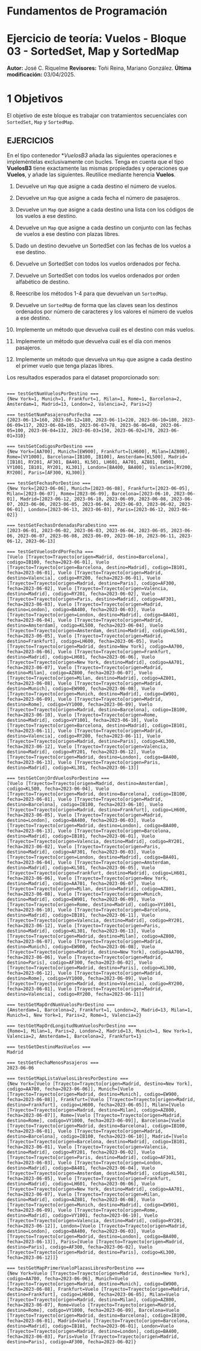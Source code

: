 # Fundamentos de Programación
# Ejercicio de teoría: Vuelos - Bloque 03 - SortedSet, Map y SortedMap

**Autor:** José C. Riquelme 
**Revisores:**  Toñi Reina, Mariano González. 
**Última modificación:** 03/04/2025.


# **1 Objetivos**

El objetivo de este bloque es trabajar con tratamientos secuenciales con `SortedSet`, ``Map`` y ``SortedMap``.


## EJERCICIOS

En el tipo contenedor **VuelosB3* añada las siguientes operaciones e impleméntelas exclusivamente con bucles. Tenga en cuenta que el tipo **VuelosB3** tiene exactamente las mismas propiedades y operaciones que **Vuelos**, y añade las siguientes. Reutilice mediante herencia **Vuelos**. 

1.	Devuelve un `Map` que asigne a cada destino el número de vuelos.

2.	Devuelve un `Map` que asigne a cada fecha el número de pasajeros.

3.	Devuelve un `Map` que asigne a cada destino una lista con los códigos de los vuelos a ese destino.

4.	Devuelve un `Map` que asigne a cada destino un conjunto con las fechas de vuelos a ese destino con plazas libres.

5.	Dado un destino devuelve un SortedSet con las fechas de los vuelos a ese destino.

6.	Devuelve un SortedSet con todos los vuelos ordenados por fecha. 

7.	Devuelve un SortedSet con todos los vuelos ordenados por orden alfabético de destino.

8.	Reescribe los métodos 1-4 para que devuelvan un `SortedMap`.

9.	Devuelve un `SortedMap` de forma que las claves sean los destinos ordenados por número de caracteres y los valores el número de vuelos a ese destino.

10.	Implemente un método que devuelva cuál es el destino con más vuelos.

11.	Implemente un método que devuelva cuál es el día con menos pasajeros.

12.	Implemente un método que devuelva un `Map` que asigne a cada destino el primer vuelo que tenga plazas libres.


Los resultados esperados para el dataset proporcionado son:

```

=== testGetNumVuelosPorDestino ===
{New York=1, Munich=1, Frankfurt=1, Milan=1, Rome=1, Barcelona=2, Amsterdam=1, Madrid=13, London=2, Valencia=2, Paris=2}

=== testGetNumPasajerosPorFecha ===
{2023-06-13=160, 2023-06-12=180, 2023-06-11=220, 2023-06-10=180, 2023-06-09=117, 2023-06-08=105, 2023-06-07=78, 2023-06-06=68, 2023-06-05=100, 2023-06-04=132, 2023-06-03=150, 2023-06-02=170, 2023-06-01=310}

=== testGetCodigosPorDestino ===
{New York=[AA700], Munich=[EW900], Frankfurt=[LH600], Milan=[AZ800], Rome=[VY1000], Barcelona=[IB100, IB100], Amsterdam=[KL500], Madrid=[IB101, RY201, AF301, BA401, KL501, LH601, AA701, AZ801, EW901, VY1001, IB101, RY201, KL301], London=[BA400, BA400], Valencia=[RY200, RY200], Paris=[AF300, KL300]}

=== testGetFechasPorDestino ===
{New York=[2023-06-06], Munich=[2023-06-08], Frankfurt=[2023-06-05], Milan=[2023-06-07], Rome=[2023-06-09], Barcelona=[2023-06-10, 2023-06-01], Madrid=[2023-06-12, 2023-06-10, 2023-06-09, 2023-06-08, 2023-06-07, 2023-06-06, 2023-06-05, 2023-06-04, 2023-06-03, 2023-06-02, 2023-06-01], London=[2023-06-13, 2023-06-03], Paris=[2023-06-12, 2023-06-02]}

=== testGetFechasOrdenadasParaDestino ===
[2023-06-01, 2023-06-02, 2023-06-03, 2023-06-04, 2023-06-05, 2023-06-06, 2023-06-07, 2023-06-08, 2023-06-09, 2023-06-10, 2023-06-11, 2023-06-12, 2023-06-13]

=== testGetVuelosOrdPorFecha ===
[Vuelo [Trayecto=Trayecto[origen=Madrid, destino=Barcelona], codigo=IB100, fecha=2023-06-01], Vuelo [Trayecto=Trayecto[origen=Barcelona, destino=Madrid], codigo=IB101, fecha=2023-06-01], Vuelo [Trayecto=Trayecto[origen=Madrid, destino=Valencia], codigo=RY200, fecha=2023-06-01], Vuelo [Trayecto=Trayecto[origen=Madrid, destino=Paris], codigo=AF300, fecha=2023-06-02], Vuelo [Trayecto=Trayecto[origen=Valencia, destino=Madrid], codigo=RY201, fecha=2023-06-02], Vuelo [Trayecto=Trayecto[origen=Paris, destino=Madrid], codigo=AF301, fecha=2023-06-03], Vuelo [Trayecto=Trayecto[origen=Madrid, destino=London], codigo=BA400, fecha=2023-06-03], Vuelo [Trayecto=Trayecto[origen=London, destino=Madrid], codigo=BA401, fecha=2023-06-04], Vuelo [Trayecto=Trayecto[origen=Madrid, destino=Amsterdam], codigo=KL500, fecha=2023-06-04], Vuelo [Trayecto=Trayecto[origen=Amsterdam, destino=Madrid], codigo=KL501, fecha=2023-06-05], Vuelo [Trayecto=Trayecto[origen=Madrid, destino=Frankfurt], codigo=LH600, fecha=2023-06-05], Vuelo [Trayecto=Trayecto[origen=Madrid, destino=New York], codigo=AA700, fecha=2023-06-06], Vuelo [Trayecto=Trayecto[origen=Frankfurt, destino=Madrid], codigo=LH601, fecha=2023-06-06], Vuelo [Trayecto=Trayecto[origen=New York, destino=Madrid], codigo=AA701, fecha=2023-06-07], Vuelo [Trayecto=Trayecto[origen=Madrid, destino=Milan], codigo=AZ800, fecha=2023-06-07], Vuelo [Trayecto=Trayecto[origen=Milan, destino=Madrid], codigo=AZ801, fecha=2023-06-08], Vuelo [Trayecto=Trayecto[origen=Madrid, destino=Munich], codigo=EW900, fecha=2023-06-08], Vuelo [Trayecto=Trayecto[origen=Munich, destino=Madrid], codigo=EW901, fecha=2023-06-09], Vuelo [Trayecto=Trayecto[origen=Madrid, destino=Rome], codigo=VY1000, fecha=2023-06-09], Vuelo [Trayecto=Trayecto[origen=Madrid, destino=Barcelona], codigo=IB100, fecha=2023-06-10], Vuelo [Trayecto=Trayecto[origen=Rome, destino=Madrid], codigo=VY1001, fecha=2023-06-10], Vuelo [Trayecto=Trayecto[origen=Barcelona, destino=Madrid], codigo=IB101, fecha=2023-06-11], Vuelo [Trayecto=Trayecto[origen=Madrid, destino=Valencia], codigo=RY200, fecha=2023-06-11], Vuelo [Trayecto=Trayecto[origen=Madrid, destino=Paris], codigo=KL300, fecha=2023-06-12], Vuelo [Trayecto=Trayecto[origen=Valencia, destino=Madrid], codigo=RY201, fecha=2023-06-12], Vuelo [Trayecto=Trayecto[origen=Madrid, destino=London], codigo=BA400, fecha=2023-06-13], Vuelo [Trayecto=Trayecto[origen=Paris, destino=Madrid], codigo=KL301, fecha=2023-06-13]]

=== testGetConjOrdVuelosPorDestino ===
[Vuelo [Trayecto=Trayecto[origen=Madrid, destino=Amsterdam], codigo=KL500, fecha=2023-06-04], Vuelo [Trayecto=Trayecto[origen=Madrid, destino=Barcelona], codigo=IB100, fecha=2023-06-01], Vuelo [Trayecto=Trayecto[origen=Madrid, destino=Barcelona], codigo=IB100, fecha=2023-06-10], Vuelo [Trayecto=Trayecto[origen=Madrid, destino=Frankfurt], codigo=LH600, fecha=2023-06-05], Vuelo [Trayecto=Trayecto[origen=Madrid, destino=London], codigo=BA400, fecha=2023-06-03], Vuelo [Trayecto=Trayecto[origen=Madrid, destino=London], codigo=BA400, fecha=2023-06-13], Vuelo [Trayecto=Trayecto[origen=Barcelona, destino=Madrid], codigo=IB101, fecha=2023-06-01], Vuelo [Trayecto=Trayecto[origen=Valencia, destino=Madrid], codigo=RY201, fecha=2023-06-02], Vuelo [Trayecto=Trayecto[origen=Paris, destino=Madrid], codigo=AF301, fecha=2023-06-03], Vuelo [Trayecto=Trayecto[origen=London, destino=Madrid], codigo=BA401, fecha=2023-06-04], Vuelo [Trayecto=Trayecto[origen=Amsterdam, destino=Madrid], codigo=KL501, fecha=2023-06-05], Vuelo [Trayecto=Trayecto[origen=Frankfurt, destino=Madrid], codigo=LH601, fecha=2023-06-06], Vuelo [Trayecto=Trayecto[origen=New York, destino=Madrid], codigo=AA701, fecha=2023-06-07], Vuelo [Trayecto=Trayecto[origen=Milan, destino=Madrid], codigo=AZ801, fecha=2023-06-08], Vuelo [Trayecto=Trayecto[origen=Munich, destino=Madrid], codigo=EW901, fecha=2023-06-09], Vuelo [Trayecto=Trayecto[origen=Rome, destino=Madrid], codigo=VY1001, fecha=2023-06-10], Vuelo [Trayecto=Trayecto[origen=Barcelona, destino=Madrid], codigo=IB101, fecha=2023-06-11], Vuelo [Trayecto=Trayecto[origen=Valencia, destino=Madrid], codigo=RY201, fecha=2023-06-12], Vuelo [Trayecto=Trayecto[origen=Paris, destino=Madrid], codigo=KL301, fecha=2023-06-13], Vuelo [Trayecto=Trayecto[origen=Madrid, destino=Milan], codigo=AZ800, fecha=2023-06-07], Vuelo [Trayecto=Trayecto[origen=Madrid, destino=Munich], codigo=EW900, fecha=2023-06-08], Vuelo [Trayecto=Trayecto[origen=Madrid, destino=New York], codigo=AA700, fecha=2023-06-06], Vuelo [Trayecto=Trayecto[origen=Madrid, destino=Paris], codigo=AF300, fecha=2023-06-02], Vuelo [Trayecto=Trayecto[origen=Madrid, destino=Paris], codigo=KL300, fecha=2023-06-12], Vuelo [Trayecto=Trayecto[origen=Madrid, destino=Rome], codigo=VY1000, fecha=2023-06-09], Vuelo [Trayecto=Trayecto[origen=Madrid, destino=Valencia], codigo=RY200, fecha=2023-06-01], Vuelo [Trayecto=Trayecto[origen=Madrid, destino=Valencia], codigo=RY200, fecha=2023-06-11]]

=== testGetMapOrdNumVuelosPorDestino ===
{Amsterdam=1, Barcelona=2, Frankfurt=1, London=2, Madrid=13, Milan=1, Munich=1, New York=1, Paris=2, Rome=1, Valencia=2}

=== testGetMapOrdLongitudNumVuelosPorDestino ===
{Rome=1, Milan=1, Paris=2, London=2, Madrid=13, Munich=1, New York=1, Valencia=2, Amsterdam=1, Barcelona=2, Frankfurt=1}

=== testGetDestinoMasVuelos ===
Madrid

=== testGetFechaMenosPasajeros ===
2023-06-06

=== testGetMapListaVuelosLibresPorDestino ===
{New York=[Vuelo [Trayecto=Trayecto[origen=Madrid, destino=New York], codigo=AA700, fecha=2023-06-06]], Munich=[Vuelo [Trayecto=Trayecto[origen=Madrid, destino=Munich], codigo=EW900, fecha=2023-06-08]], Frankfurt=[Vuelo [Trayecto=Trayecto[origen=Madrid, destino=Frankfurt], codigo=LH600, fecha=2023-06-05]], Milan=[Vuelo [Trayecto=Trayecto[origen=Madrid, destino=Milan], codigo=AZ800, fecha=2023-06-07]], Rome=[Vuelo [Trayecto=Trayecto[origen=Madrid, destino=Rome], codigo=VY1000, fecha=2023-06-09]], Barcelona=[Vuelo [Trayecto=Trayecto[origen=Madrid, destino=Barcelona], codigo=IB100, fecha=2023-06-01], Vuelo [Trayecto=Trayecto[origen=Madrid, destino=Barcelona], codigo=IB100, fecha=2023-06-10]], Madrid=[Vuelo [Trayecto=Trayecto[origen=Barcelona, destino=Madrid], codigo=IB101, fecha=2023-06-01], Vuelo [Trayecto=Trayecto[origen=Valencia, destino=Madrid], codigo=RY201, fecha=2023-06-02], Vuelo [Trayecto=Trayecto[origen=Paris, destino=Madrid], codigo=AF301, fecha=2023-06-03], Vuelo [Trayecto=Trayecto[origen=London, destino=Madrid], codigo=BA401, fecha=2023-06-04], Vuelo [Trayecto=Trayecto[origen=Amsterdam, destino=Madrid], codigo=KL501, fecha=2023-06-05], Vuelo [Trayecto=Trayecto[origen=Frankfurt, destino=Madrid], codigo=LH601, fecha=2023-06-06], Vuelo [Trayecto=Trayecto[origen=New York, destino=Madrid], codigo=AA701, fecha=2023-06-07], Vuelo [Trayecto=Trayecto[origen=Milan, destino=Madrid], codigo=AZ801, fecha=2023-06-08], Vuelo [Trayecto=Trayecto[origen=Munich, destino=Madrid], codigo=EW901, fecha=2023-06-09], Vuelo [Trayecto=Trayecto[origen=Rome, destino=Madrid], codigo=VY1001, fecha=2023-06-10], Vuelo [Trayecto=Trayecto[origen=Valencia, destino=Madrid], codigo=RY201, fecha=2023-06-12]], London=[Vuelo [Trayecto=Trayecto[origen=Madrid, destino=London], codigo=BA400, fecha=2023-06-03], Vuelo [Trayecto=Trayecto[origen=Madrid, destino=London], codigo=BA400, fecha=2023-06-13]], Paris=[Vuelo [Trayecto=Trayecto[origen=Madrid, destino=Paris], codigo=AF300, fecha=2023-06-02], Vuelo [Trayecto=Trayecto[origen=Madrid, destino=Paris], codigo=KL300, fecha=2023-06-12]]}

=== testGetMapPrimerVueloPlazasLibresPorDestino ===
{New York=Vuelo [Trayecto=Trayecto[origen=Madrid, destino=New York], codigo=AA700, fecha=2023-06-06], Munich=Vuelo [Trayecto=Trayecto[origen=Madrid, destino=Munich], codigo=EW900, fecha=2023-06-08], Frankfurt=Vuelo [Trayecto=Trayecto[origen=Madrid, destino=Frankfurt], codigo=LH600, fecha=2023-06-05], Milan=Vuelo [Trayecto=Trayecto[origen=Madrid, destino=Milan], codigo=AZ800, fecha=2023-06-07], Rome=Vuelo [Trayecto=Trayecto[origen=Madrid, destino=Rome], codigo=VY1000, fecha=2023-06-09], Barcelona=Vuelo [Trayecto=Trayecto[origen=Madrid, destino=Barcelona], codigo=IB100, fecha=2023-06-01], Madrid=Vuelo [Trayecto=Trayecto[origen=Barcelona, destino=Madrid], codigo=IB101, fecha=2023-06-01], London=Vuelo [Trayecto=Trayecto[origen=Madrid, destino=London], codigo=BA400, fecha=2023-06-03], Paris=Vuelo [Trayecto=Trayecto[origen=Madrid, destino=Paris], codigo=AF300, fecha=2023-06-02]}

```
